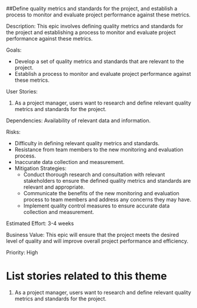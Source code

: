 ##Define quality metrics and standards for the project, and establish a process to monitor and evaluate project performance against these metrics.

Description: This epic involves defining quality metrics and standards for the project and establishing a process to monitor and evaluate project performance against these metrics.

Goals: 
- Develop a set of quality metrics and standards that are relevant to the project.
- Establish a process to monitor and evaluate project performance against these metrics.

User Stories: 

1. As a project manager, users want to research and define relevant quality metrics and standards for the project.

Dependencies: Availability of relevant data and information.

Risks: 
- Difficulty in defining relevant quality metrics and standards. 
- Resistance from team members to the new monitoring and evaluation process. 
- Inaccurate data collection and measurement.
- Mitigation Strategies:
  - Conduct thorough research and consultation with relevant stakeholders to ensure the defined quality metrics and standards are relevant and appropriate. 
  - Communicate the benefits of the new monitoring and evaluation process to team members and address any concerns they may have. 
  - Implement quality control measures to ensure accurate data collection and measurement.

Estimated Effort: 3-4 weeks

Business Value: This epic will ensure that the project meets the desired level of quality and will improve overall project performance and efficiency.

Priority: High

# List stories related to this theme

1. As a project manager, users want to research and define relevant quality metrics and standards for the project.